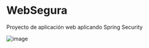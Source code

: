 # WebSegura
Proyecto de aplicación web aplicando Spring Security



![image](https://github.com/user-attachments/assets/8cb9728d-6b2e-464d-bd85-bc66ce1bd06e)
